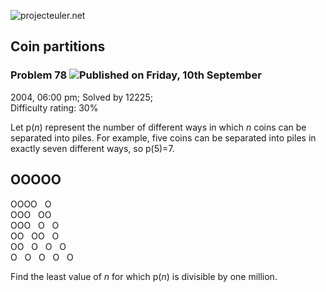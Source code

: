 ![projecteuler.net](images/print_page_logo.png)

## Coin partitions

### Problem 78 ![](images/icon_info.png)Published on Friday, 10th September
2004, 06:00 pm; Solved by 12225;  
Difficulty rating: 30%

Let p(_n_) represent the number of different ways in which _n_ coins can be
separated into piles. For example, five coins can be separated into piles in
exactly seven different ways, so p(5)=7.

OOOOO  
---  
OOOO   O  
OOO   OO  
OOO   O   O  
OO   OO   O  
OO   O   O   O  
O   O   O   O   O  
  
Find the least value of _n_ for which p(_n_) is divisible by one million.

  
  

